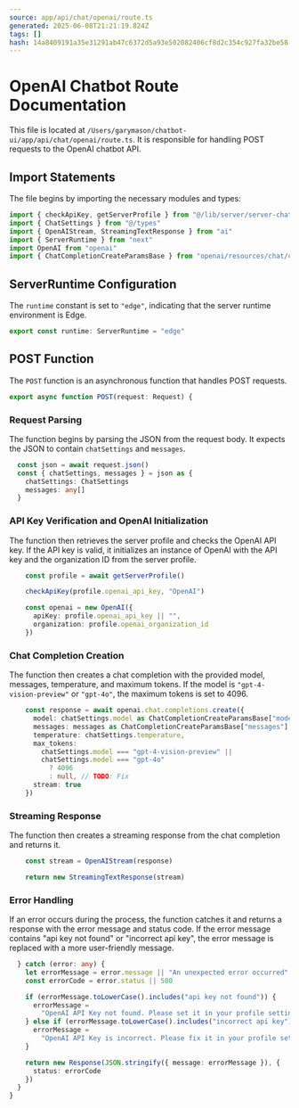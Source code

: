 ```yaml
---
source: app/api/chat/openai/route.ts
generated: 2025-06-08T21:21:19.824Z
tags: []
hash: 14a8409191a35e31291ab47c6372d5a93e502082406cf8d2c354c927fa32be58
---
```


# OpenAI Chatbot Route Documentation

This file is located at `/Users/garymason/chatbot-ui/app/api/chat/openai/route.ts`. It is responsible for handling POST requests to the OpenAI chatbot API.

## Import Statements

The file begins by importing the necessary modules and types:

```ts
import { checkApiKey, getServerProfile } from "@/lib/server/server-chat-helpers"
import { ChatSettings } from "@/types"
import { OpenAIStream, StreamingTextResponse } from "ai"
import { ServerRuntime } from "next"
import OpenAI from "openai"
import { ChatCompletionCreateParamsBase } from "openai/resources/chat/completions.mjs"
```

## ServerRuntime Configuration

The `runtime` constant is set to `"edge"`, indicating that the server runtime environment is Edge.

```ts
export const runtime: ServerRuntime = "edge"
```

## POST Function

The `POST` function is an asynchronous function that handles POST requests.

```ts
export async function POST(request: Request) {
```

### Request Parsing

The function begins by parsing the JSON from the request body. It expects the JSON to contain `chatSettings` and `messages`.

```ts
  const json = await request.json()
  const { chatSettings, messages } = json as {
    chatSettings: ChatSettings
    messages: any[]
  }
```

### API Key Verification and OpenAI Initialization

The function then retrieves the server profile and checks the OpenAI API key. If the API key is valid, it initializes an instance of OpenAI with the API key and the organization ID from the server profile.

```ts
    const profile = await getServerProfile()

    checkApiKey(profile.openai_api_key, "OpenAI")

    const openai = new OpenAI({
      apiKey: profile.openai_api_key || "",
      organization: profile.openai_organization_id
    })
```

### Chat Completion Creation

The function then creates a chat completion with the provided model, messages, temperature, and maximum tokens. If the model is `"gpt-4-vision-preview"` or `"gpt-4o"`, the maximum tokens is set to 4096.

```ts
    const response = await openai.chat.completions.create({
      model: chatSettings.model as ChatCompletionCreateParamsBase["model"],
      messages: messages as ChatCompletionCreateParamsBase["messages"],
      temperature: chatSettings.temperature,
      max_tokens:
        chatSettings.model === "gpt-4-vision-preview" ||
        chatSettings.model === "gpt-4o"
          ? 4096
          : null, // TODO: Fix
      stream: true
    })
```

### Streaming Response

The function then creates a streaming response from the chat completion and returns it.

```ts
    const stream = OpenAIStream(response)

    return new StreamingTextResponse(stream)
```

### Error Handling

If an error occurs during the process, the function catches it and returns a response with the error message and status code. If the error message contains "api key not found" or "incorrect api key", the error message is replaced with a more user-friendly message.

```ts
  } catch (error: any) {
    let errorMessage = error.message || "An unexpected error occurred"
    const errorCode = error.status || 500

    if (errorMessage.toLowerCase().includes("api key not found")) {
      errorMessage =
        "OpenAI API Key not found. Please set it in your profile settings."
    } else if (errorMessage.toLowerCase().includes("incorrect api key")) {
      errorMessage =
        "OpenAI API Key is incorrect. Please fix it in your profile settings."
    }

    return new Response(JSON.stringify({ message: errorMessage }), {
      status: errorCode
    })
  }
}
```